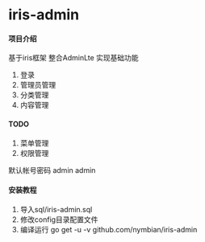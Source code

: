 # iris-admin

#### 项目介绍
基于iris框架 
整合AdminLte 实现基础功能
1. 登录
2. 管理员管理
3. 分类管理
4. 内容管理

#### TODO

1. 菜单管理
2. 权限管理

默认帐号密码 admin admin

#### 安装教程

1. 导入sql/iris-admin.sql
2. 修改config目录配置文件
3. 编译运行 go get -u -v github.com/nymbian/iris-admin
